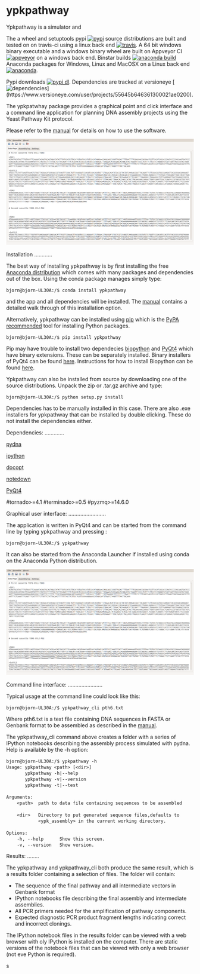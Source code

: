 ypkpathway
==========

Ypkpathway is a simulator and 


The a wheel and setuptools pypi [![pypi](https://img.shields.io/pypi/v/ypkpathway.png)](https://pypi.python.org/pypi/ypkpathway/)
 source distributions are built and tested on on travis-ci using a linux back end [![travis](https://travis-ci.org/BjornFJohansson/ypkpathway.svg)](https://travis-ci.org/BjornFJohansson/ypkpathway). A 64 bit windows binary executable and a windows binary wheel are built on Appveyor CI 
[![appveyor](https://ci.appveyor.com/api/projects/status/ol5ru8po7fx5cimj?svg=true)](https://ci.appveyor.com/project/BjornFJohansson/ypkpathway) on a windows back end. Binstar builds [![anaconda build](https://anaconda.org/bjornfjohansson/ypkpathway/badges/build.svg)](https://anaconda.org/bjornfjohansson/ypkpathway/builds) Anaconda packages for Windows, Linux and MacOSX on a Linux back end [![anaconda](https://anaconda.org/bjornfjohansson/ypkpathway/badges/downloads.svg)](https://anaconda.org/bjornfjohansson/ypkpathway).

Pypi downloads [![pypi dl](https://img.shields.io/pypi/dm/ypkpathway.png)](https://pypi.python.org/pypi/ypkpathway/). Dependencies are tracked at versioneye 
[![dependencies](https://www.versioneye.com/user/projects/55645b646361300021ae0200/badge.svg?style=flat(Dependency%20Status)!)](https://www.versioneye.com/user/projects/55645b646361300021ae0200).

The ypkpatwhay package provides a graphical point and click interface and a command line application for planning DNA assembly projects 
using the Yeast Pathway Kit protocol. 

Please refer to the [manual](https://github.com/BjornFJohansson/ypkpathway/blob/master/docs/manual.pdf) for details on how to use the software.

![screenshot](screenshot.png)

Installation
............

The best way of installing ypkpathway is by first installing the free [Anaconda distribution](https://store.continuum.io/cshop/anaconda/) which comes with
many packages and dependencies out of the box. Using the conda package manages simply type:

    bjorn@bjorn-UL30A:/$ conda install ypkpathway

and the app and all dependencies will be installed. The [manual](https://github.com/BjornFJohansson/ypkpathway/blob/master/docs/manual.pdf) contains a detailed 
walk through of this installation option.

Alternatively, ypkpathway can be installed using [pip](https://pypi.python.org/pypi/pip) which is the [PyPA recommended](https://python-packaging-user-guide.readthedocs.org/en/latest/current.html) tool for installing Python packages.

    bjorn@bjorn-UL30A:/$ pip install ypkpathway

Pip may have trouble to install two dependecies [biopython](https://pypi.python.org/pypi/biopython/1.65) and [PyQt4](https://pypi.python.org/pypi/PyQt4/4.11.4) which have binary extensions. 
These can be separately installed. Binary installers of PyQt4 can be found [here](http://www.riverbankcomputing.com/software/pyqt/download). Instructions for how to install Biopython can 
be found [here](http://biopython.org/wiki/Download).

Ypkpathway can also be installed from source by downloading one of the source distributions. Unpack the zip or .tar.gz archive and type:

    bjorn@bjorn-UL30A:/$ python setup.py install

Dependencies has to be manually installed in this case. There are also .exe installers for ypkpathway that can be installed by double clicking.
These do not install the dependencies either.

Dependencies:
.............

[pydna](https://pypi.python.org/pypi/pydna)

[ipython](https://pypi.python.org/pypi/ipython)

[docopt](https://pypi.python.org/pypi/docopt)

[notedown](https://pypi.python.org/pypi/notedown)

[PyQt4](https://pypi.python.org/pypi/PyQt4)

#tornado>=4.1
#terminado>=0.5
#pyzmq>=14.6.0


Graphical user interface:
.........................

The application is written in PyQt4 and can be started from the command line by typing ypkpathway and pressing <enter>:

    bjorn@bjorn-UL30A:/$ ypkpathway

It can also be started from the Anaconda Launcher if installed using conda on the Anaconda Python distribution.

![screenshot](screenshot.png)


Command line interface:
.......................

Typical usage at the command line could look like this:

    bjorn@bjorn-UL30A:/$ ypkpathway_cli pth6.txt

Where pth6.txt is a text file containing DNA sequences in FASTA or Genbank format to be assembled as described in the [manual](https://github.com/BjornFJohansson/ypkpathway/blob/master/docs/manual.pdf).

The ypkpathway_cli command above creates a folder with a series of IPython notebooks describing 
the assembly process simulated with pydna. Help is available by the -h option:

    bjorn@bjorn-UL30A:/$ ypkpathway -h
    Usage: ypkpathway <path> [<dir>]
           ypkpathway -h|--help
           ypkpathway -v|--version
           ypkpathway -t|--test

    Arguments:
        <path>  path to data file containing sequences to be assembled

        <dir>   Directory to put generated sequence files,defaults to
                <ypk_assembly> in the current working directory.

    Options:
        -h, --help      Show this screen.
        -v, --version   Show version.


Results:
........

The ypkpathway and ypkpathway_cli both produce the same result, which is a results folder containing a selection of files.
The folder will contain:

-   The sequence of the final pathway and all intermediate vectors in Genbank format
-   IPython notebooks file describing the final assembly and intermediate assemblies.
-   All PCR primers needed for the amplification of pathway components.
-   Expected diagnostic PCR product fragment lengths indicating correct and incorrect clonings.

The IPython notebook files in the results folder can be viewed with a web browser with oly IPython is installed on the computer.
There are static versions of the notebook files that can be viewed with only a web browser (not eve Python is required).


 
s


